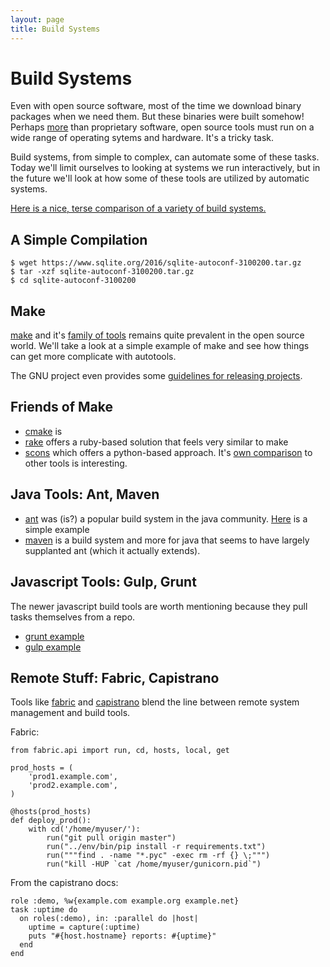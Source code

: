 ```yaml
---
layout: page
title: Build Systems
---
```


# Build Systems

Even with open source software, most of the time we download binary packages when we need them. But these binaries were built somehow! Perhaps [more](https://www.netbsd.org/) than proprietary software, open source tools must run on a wide range of operating sytems and hardware. It's a tricky task.

Build systems, from simple to complex, can automate some of these tasks. Today we'll limit ourselves to looking at systems we run interactively, but in the future we'll look at how some of these tools are utilized by automatic systems.

[Here is a nice, terse comparison of a variety of build systems.](http://hyperpolyglot.org/build)

## A Simple Compilation

```
$ wget https://www.sqlite.org/2016/sqlite-autoconf-3100200.tar.gz
$ tar -xzf sqlite-autoconf-3100200.tar.gz
$ cd sqlite-autoconf-3100200
```

## Make 

[make](https://www.gnu.org/software/make/) and it's [family of tools](https://en.wikipedia.org/wiki/GNU_build_system) remains quite prevalent in the open source world. We'll take a look at a simple example of make and see how things can get more complicate with autotools.

The GNU project even provides some [guidelines for releasing projects](http://www.gnu.org/prep/standards/html_node/Releases.html#Releases).

## Friends of Make

* [cmake](https://cmake.org/) is 
* [rake](http://docs.seattlerb.org/rake/) offers a ruby-based solution that feels very similar to make
* [scons](http://scons.org/) which offers a python-based approach. It's [own comparison](https://bitbucket.org/scons/scons/wiki/SconsVsOtherBuildTools) to other tools is interesting.

## Java Tools: Ant, Maven

* [ant](https://ant.apache.org/) was (is?) a popular build system in the java community. [Here](https://ant.apache.org/manual/using.html) is a simple example
* [maven](https://maven.apache.org/) is a build system and more for java that seems to have largely supplanted ant (which it actually extends).

## Javascript Tools: Gulp, Grunt

The newer javascript build tools are worth mentioning because they pull tasks themselves from a repo.

 * [grunt example](http://gruntjs.com/sample-gruntfile)
 * [gulp example](https://github.com/gulpjs/gulp/blob/master/docs/recipes/browserify-transforms.md)


## Remote Stuff: Fabric, Capistrano

Tools like [fabric](http://www.fabfile.org/) and [capistrano](http://capistranorb.com/) blend the line between remote system management and build tools. 


Fabric:
```
from fabric.api import run, cd, hosts, local, get

prod_hosts = (
    'prod1.example.com',
    'prod2.example.com',
)

@hosts(prod_hosts)
def deploy_prod():
    with cd('/home/myuser/'):
        run("git pull origin master")
        run("../env/bin/pip install -r requirements.txt")
        run("""find . -name "*.pyc" -exec rm -rf {} \;""")
        run("kill -HUP `cat /home/myuser/gunicorn.pid`")
```

From the capistrano docs:
```
role :demo, %w{example.com example.org example.net}
task :uptime do
  on roles(:demo), in: :parallel do |host|
    uptime = capture(:uptime)
    puts "#{host.hostname} reports: #{uptime}"
  end
end
```
